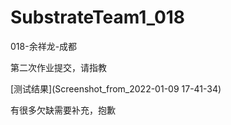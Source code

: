 # SubstrateTeam1_018

018-余祥龙-成都



第二次作业提交，请指教

[测试结果](Screenshot_from_2022-01-09 17-41-34)

有很多欠缺需要补充，抱歉

